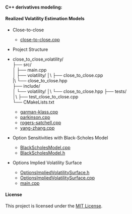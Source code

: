 #### C++ derivatives modeling:

#### Realized Volatility Estimation Models
- Close-to-close
     - [close-to-close.cpp](https://github.com/manuelmusngi/derivatives-modeling/blob/main/realized-volatility-models/close-to-close.cpp)
     
- Project Structure
     
- close_to_close_volatility/\
├── src/\
│   ├── main.cpp\
│   ├── volatility/
│\    ├── close_to_close.cpp     
|\    └── close_to_close.hpp\
├── include/\
│   └── volatility/
│\       └── close_to_close.hpp
├── tests/\
│\   ├── test_close_to_close.cpp\
└── CMakeLists.txt
  
     - [garman-klass.cpp](https://github.com/manuelmusngi/derivatives-modeling/blob/main/realized-volatility-models/garman-klass.cpp)
     - [parkinson.cpp](https://github.com/manuelmusngi/derivatives-modeling/blob/main/realized-volatility-models/parkinson.cpp)
     - [rogers-satchell.cpp](https://github.com/manuelmusngi/derivatives-modeling/blob/main/realized-volatility-models/rogers-satchell.cpp)
     - [yang-zhang.cpp](https://github.com/manuelmusngi/derivatives-modeling/blob/main/realized-volatility-models/yang-zhang.cpp)

- Option Sensitivities with Black-Scholes Model 
     - [BlackScholesModel.cpp](https://github.com/manuelmusngi/derivatives-modeling/blob/main/option-sensitivities/BlackScholesModel.cpp)
     - [BlackScholesModel.h](https://github.com/manuelmusngi/derivatives-modeling/blob/main/option-sensitivities/BlackScholesModel.h)
     
- Options Implied Volatility Surface 
     - [OptionsImpliedVolatilitySurface.h](https://github.com/manuelmusngi/derivatives-modeling/blob/main/IVSurface/OptionsImpliedVolatilitySurface.hpp)
     - [OptionsImpliedVolatilitySurface.cpp](https://github.com/manuelmusngi/derivatives-modeling/blob/main/IVSurface/OptionsImpliedVolatilitySurface.cpp)
     - [main.cpp](https://github.com/manuelmusngi/derivatives-modeling/blob/main/IVSurface/main.cpp)
       
#### License
This project is licensed under the [MIT License](https://github.com/manuelmusngi/regime_switching_models/edit/main/LICENSE).
